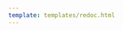 ```yaml
---
template: templates/redoc.html
---
```


<redoc spec-url='https://raw.githubusercontent.com/wso2/docs-apk/refs/heads/1.2.0/en/docs/catalogs/config-generator-catalogs/artifact-deployer-api.yaml'></redoc>
<script src="https://cdn.jsdelivr.net/npm/redoc@next/bundles/redoc.standalone.js"> </script>